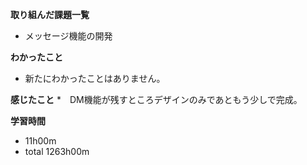 **取り組んだ課題一覧**
* メッセージ機能の開発

**わかったこと**
* 新たにわかったことはありません。

**感じたこと**
*　DM機能が残すところデザインのみであともう少しで完成。

**学習時間**
* 11h00m
 * total 1263h00m
